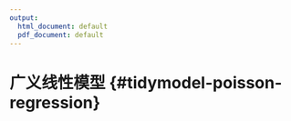 ```yaml
---
output:
  html_document: default
  pdf_document: default
---
```


# 广义线性模型 {#tidymodel-poisson-regression}



